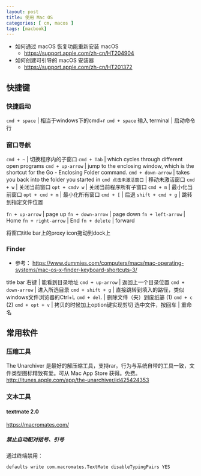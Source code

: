 ```yaml
---
layout: post
title: 使用 Mac OS
categories: [ cm, macos ]
tags: [macbook]
---
```




* 如何通过 macOS 恢复功能重新安装 macOS
  * <https://support.apple.com/zh-cn/HT204904>
* 如何创建可引导的 macOS 安装器
  * <https://support.apple.com/zh-cn/HT201372>



## 快捷键

### 快捷启动

`cmd + space`           | 相当于windows下的cmd+r
`cmd + space`  输入 terminal         | 启动命令行



### 窗口导航

`cmd + ~`           | 切换程序内的子窗口
`cmd + Tab`         | which cycles through different open programs
`cmd + up-arrow`    | jump to the enclosing window, which is the shortcut for the Go - Enclosing Folder command.
`cmd + down-arrow`   | takes you back into the folder you started in
`cmd 点击未激活窗口` | 移动未激活窗口
`cmd + w`            | 关闭当前窗口
`opt + cmdv w`       | 关闭当前程序所有子窗口
`cmd + m`            | 最小化当前窗口
`opt + cmd + m`      | 最小化所有窗口
`cmd + [`            | 后退
`shift + cmd + g`    | 跳转到指定文件位置

`fn + up-arrow`    | page up
`fn + down-arrow`  | page down
`fn + left-arrow`  | Home
`fn + right-arrow` | End
`fn + delete`      | forward


将窗口title bar上的proxy icon拖动到dock上



### Finder

* 参考： <https://www.dummies.com/computers/macs/mac-operating-systems/mac-os-x-finder-keyboard-shortcuts-3/>

title bar 右键     | 能看到目录地址
`cmd + up-arrow`    | 返回上一个目录位置
`cmd + down-arrow`  | 进入所选目录
`cmd + shift + g`  | 直接跳转到填入的路径，类似windows文件浏览器的Ctrl+L
`cmd + del`.       | 删除文件（夹）到废纸篓
(1) `cmd + c` (2) `cmd + opt + v` | 拷贝的时候加上option键实现剪切
选中文件，按回车       | 重命名



## 常用软件

### 压缩工具

The Unarchiver 是最好的解压缩工具，支持rar。行为与系统自带的工具一致，文件类型图标精致有爱。可从 Mac App Store 获得。免费。 http://itunes.apple.com/app/the-unarchiver/id425424353



### 文本工具

#### textmate 2.0

https://macromates.com/

##### 禁止自动配对括号、引号

通过终端禁用：

~~~ shell
defaults write com.macromates.TextMate disableTypingPairs YES
~~~









